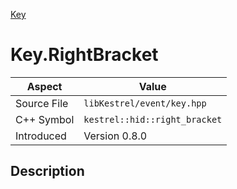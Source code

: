 [Key](index)
# Key.RightBracket
| Aspect | Value |
| --- | --- |
| Source File | `libKestrel/event/key.hpp` |
| C++ Symbol | `kestrel::hid::right_bracket` |
| Introduced | Version 0.8.0 |
## Description

